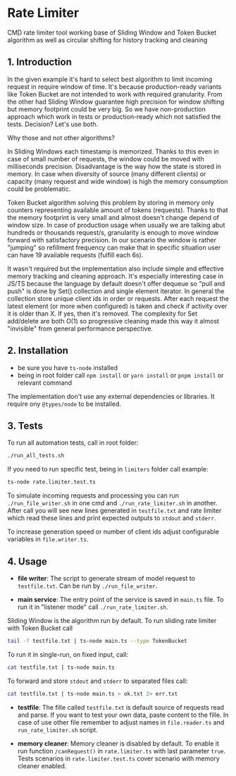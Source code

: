 # Rate Limiter
CMD rate limiter tool working base of Sliding Window and Token Bucket algorithm as well as circular shifting for history tracking and cleaning

## 1. Introduction
In the given example it's hard to select best algorithm to limit incoming request in require window of time. It's because production-ready variants like
Token Bucket are not intended to work with required granularity. From the other had Sliding Window guarantee high precision for window shifting but memory footprint 
could be very big. So we have non-production approach which work in tests or production-ready which not satisfied the tests. Decision? Let's use both.

Why those and not other algorithms? 

In Sliding Windows each timestamp is memorized. Thanks to this even in case of small number of requests, the window could be moved with milliseconds precision.
Disadvantage is the way how the state is stored in memory. In case when diversity of source (many different clients) or capacity (many request and wide window) is high
the memory consumption could be problematic.

Token Bucket algorithm solving this problem by storing in memory only counters representing available amount of tokens (requests). Thanks to that the memory footprint 
is very small and almost doesn't change depend of window size. In case of production usage when usually we are talking abut hundreds or thousands request/s, granularity
is enough to move window forward with satisfactory precision. In our scenario the window is rather "jumping" so refillment frequency can make that in specific situation
user can have 19 available requests (fulfill each 6s).

It wasn't required but the implementation also include simple and effective memory tracking and cleaning approach. It's especially interesting case in JS/TS because 
the language by default doesn't offer dequeue so "pull and push" is done by Set() collection and single element iterator. In general the collection store unique client ids in order or requests. After each request the latest element (or more when configured) is taken and check if activity over it is older than X. If yes, 
then it's removed. The complexity for Set add/delete are both O(1) so progressive cleaning made this way it almost "invisible" from general performance perspective.  

## 2. Installation
 * be sure you have `ts-node` installed
 * being in root folder call `npm install` or `yarn install` or `pnpm install` or relevant command   

 The implementation don't use any external dependencies or libraries. It require ony `@types/node` to be installed.

## 3. Tests
To run all automation tests, call in root folder:

```sh
./run_all_tests.sh
```

If you need to run specific test, being in `limiters` folder call example:

```sh
ts-node rate.limiter.test.ts
```

To simulate incoming requests and processing you can run `./run_file_writer.sh` in one cmd and `./run_rate_limiter.sh` in another.
After call you will see new lines generated in `testfile.txt` and rate limiter which read these lines and print expected outputs to `stdout` and `stderr`.

To increase generation speed or number of client ids adjust configurable variables in `file.writer.ts`.

## 4. Usage
* **file writer**: The script to generate stream of model request to `testfile.txt`. Can be run by `./run_file_writer`.

* **main service**: The entry point of the service is saved in `main.ts` file. To run it in "listener mode" call `./run_rate_limiter.sh`.

Sliding Window is the algorithm run by default. To run sliding rate limiter with Token Bucket call
```sh
tail -f testfile.txt | ts-node main.ts --type TokenBucket
```

To run it in single-run, on fixed input, call:
```sh
cat testfile.txt | ts-node main.ts
```

To forward and store `stdout` and `stderr` to separated files call:
```sh
cat testfile.txt | ts-node main.ts > ok.txt 2> err.txt
``` 

* **testfile**: 
The fille called `testfile.txt` is default source of requests read and parse. If you want to test your own data, paste content to the fille. In case of use 
other file remember to adjust names in `file.reader.ts` and `run_rate_limiter.sh` script.

* **memory cleaner**: 
Memory cleaner is disabled by default. To enable it run function `/canRequest()` in `rate.limiter.ts` with last parameter `true`.
Tests scenarios in `rate.limiter.test.ts` cover scenario with memory cleaner enabled. 
